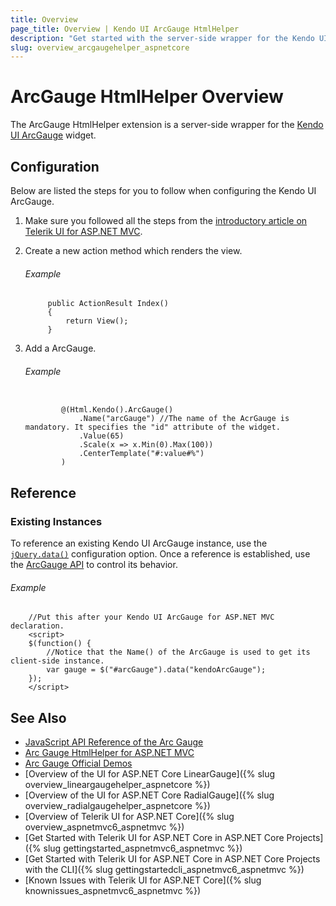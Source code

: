 ```yaml
---
title: Overview
page_title: Overview | Kendo UI ArcGauge HtmlHelper
description: "Get started with the server-side wrapper for the Kendo UI ArcGauge widget for ASP.NET Core."
slug: overview_arcgaugehelper_aspnetcore
---
```


# ArcGauge HtmlHelper Overview

The ArcGauge HtmlHelper extension is a server-side wrapper for the [Kendo UI ArcGauge](http://docs.telerik.com/kendo-ui/api/javascript/dataviz/ui/arcgauge) widget.

## Configuration

Below are listed the steps for you to follow when configuring the Kendo UI ArcGauge.

1. Make sure you followed all the steps from the [introductory article on Telerik UI for ASP.NET MVC](https://docs.telerik.com/aspnet-core/introduction).

1. Create a new action method which renders the view.

    ###### Example

            public ActionResult Index()
            {
                return View();
            }

1. Add a ArcGauge.

    ###### Example

    ```tab-Razor

            @(Html.Kendo().ArcGauge()
                .Name("arcGauge") //The name of the AcrGauge is mandatory. It specifies the "id" attribute of the widget.
                .Value(65)
                .Scale(x => x.Min(0).Max(100))
                .CenterTemplate("#:value#%")
            )

    ```

## Reference

### Existing Instances

To reference an existing Kendo UI ArcGauge instance, use the [`jQuery.data()`](http://api.jquery.com/jQuery.data/) configuration option. Once a reference is established, use the [ArcGauge API](http://docs.telerik.com/kendo-ui/api/javascript/dataviz/ui/arcgauge#methods) to control its behavior.

###### Example

        //Put this after your Kendo UI ArcGauge for ASP.NET MVC declaration.
        <script>
        $(function() {
            //Notice that the Name() of the ArcGauge is used to get its client-side instance.
            var gauge = $("#arcGauge").data("kendoArcGauge");
        });
        </script>

## See Also

* [JavaScript API Reference of the Arc Gauge](http://docs.telerik.com/kendo-ui/api/javascript/dataviz/ui/arcgauge)
* [Arc Gauge HtmlHelper for ASP.NET MVC](http://docs.telerik.com/aspnet-mvc/helpers/arcgauge/overview)
* [Arc Gauge Official Demos](http://demos.telerik.com/aspnet-core/arc-gauge/index)
* [Overview of the UI for ASP.NET Core LinearGauge]({% slug overview_lineargaugehelper_aspnetcore %})
* [Overview of the UI for ASP.NET Core RadialGauge]({% slug overview_radialgaugehelper_aspnetcore %})
* [Overview of Telerik UI for ASP.NET Core]({% slug overview_aspnetmvc6_aspnetmvc %})
* [Get Started with Telerik UI for ASP.NET Core in ASP.NET Core Projects]({% slug gettingstarted_aspnetmvc6_aspnetmvc %})
* [Get Started with Telerik UI for ASP.NET Core in ASP.NET Core Projects with the CLI]({% slug gettingstartedcli_aspnetmvc6_aspnetmvc %})
* [Known Issues with Telerik UI for ASP.NET Core]({% slug knownissues_aspnetmvc6_aspnetmvc %})
